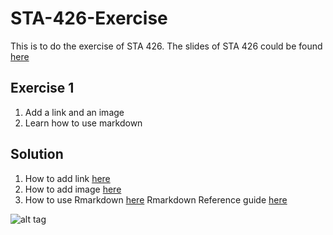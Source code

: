 # STA-426-Exercise
This is to do the exercise of STA 426. The slides of STA 426 could be found [here](https://github.com/sta426hs2016/material)

## Exercise 1
1. Add a link and an image
2. Learn how to use markdown

## Solution 
1. How to add link [here](https://help.github.com/articles/relative-links-in-readmes/)
2. How to add image [here](http://stackoverflow.com/questions/14494747/add-images-to-readme-md-on-github)
3. How to use Rmarkdown [here](http://rmarkdown.rstudio.com/)
   Rmarkdown Reference guide [here](https://www.rstudio.com/wp-content/uploads/2015/03/rmarkdown-reference.pdf)
    
![alt tag](http://rmarkdown.rstudio.com/images/bandThree2.png)
